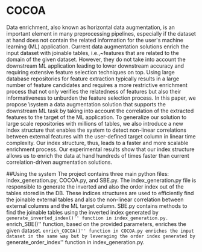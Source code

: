 # COCOA
Data enrichment, also known as horizontal data augmentation, is an important element in many preprocessing pipelines, especially if the dataset at hand does not contain the related information for the user's machine learning (ML) application. Current data augmentation solutions enrich the input dataset with joinable tables, i.e.,~features that are related to the domain of the given dataset.
However, they do not take into account the downstream ML application leading to lower downstream accuracy and requiring extensive feature selection techniques on top.
Using large database repositories for feature extraction typically results in a large number of feature candidates and requires a more restrictive enrichment process that not only verifies the relatedness of features but also their informativeness to unburden the feature selection process. 
In this paper, we propose \system a data augmentation solution that supports the downstream ML task by taking into account the correlation of the extracted features to the target of the ML application.
To generalize our solution to large scale repositories with millions of tables, we also introduce a new index structure that enables the system to detect non-linear correlations between external features with the user-defined target column in linear time complexity.
Our index structure, thus, leads to a faster and more scalable enrichment process.
Our experimental results show that our index structure allows us to enrich the data at hand hundreds of times faster than current correlation-driven augmentation solutions.

##Using the system
The project contains three main python files: index_generation.py, COCOA.py, and SBE.py.
The index_generation.py file is responsible to generate the inverted and also the order index out of the tables stored in the DB. These indices structures are used to efficiently find the joinable external tables and also the non-linear correlation between external columns and the ML target column.
SBE.py contains methods to find the joinable tables using the inverted index generated by ``generate_inverted_index()'' function in index_generation.py. ``enrich_SBE()'' function, based on the provided parameters, enriches the given dataset. ``enrich_COCOA()'' function in COCOA.py enriches the input dataset in the same way but by leveraging the order index generated by ``generate_order_index'' function in index_generation.py.

